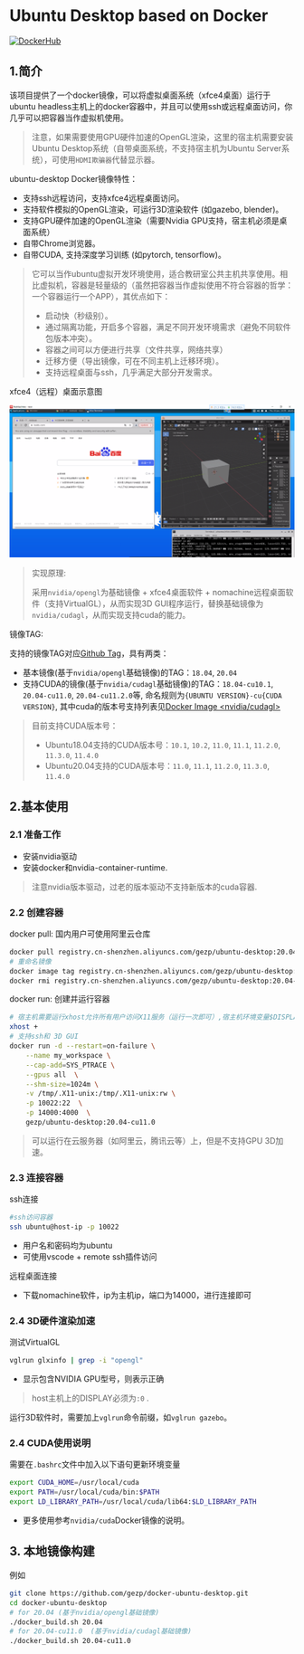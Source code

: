 # Ubuntu Desktop based on Docker

[![DockerHub](https://img.shields.io/badge/DockerHub-brightgreen.svg?style=popout&logo=Docker)](https://hub.docker.com/r/gezp/ubuntu-desktop) 

## 1.简介
该项目提供了一个docker镜像，可以将虚拟桌面系统（xfce4桌面）运行于ubuntu headless主机上的docker容器中，并且可以使用ssh或远程桌面访问，你几乎可以把容器当作虚拟机使用。

> 注意，如果需要使用GPU硬件加速的OpenGL渲染，这里的宿主机需要安装Ubuntu Desktop系统（自带桌面系统，不支持宿主机为Ubuntu Server系统），可使用`HDMI欺骗器`代替显示器。

ubuntu-desktop Docker镜像特性：

* 支持ssh远程访问，支持xfce4远程桌面访问。
* 支持软件模拟的OpenGL渲染，可运行3D渲染软件 (如gazebo, blender)。
* 支持GPU硬件加速的OpenGL渲染（需要Nvidia GPU支持，宿主机必须是桌面系统）
* 自带Chrome浏览器。
* 自带CUDA, 支持深度学习训练 (如pytorch, tensorflow)。

> 它可以当作ubuntu虚拟开发环境使用，适合教研室公共主机共享使用。相比虚拟机，容器是轻量级的（虽然把容器当作虚拟使用不符合容器的哲学：一个容器运行一个APP），其优点如下：
>
> * 启动快（秒级别）。
> * 通过隔离功能，开启多个容器，满足不同开发环境需求（避免不同软件包版本冲突）。
> * 容器之间可以方便进行共享（文件共享，网络共享）
> * 迁移方便（导出镜像，可在不同主机上迁移环境）。
> * 支持远程桌面与ssh，几乎满足大部分开发需求。

xfce4（远程）桌面示意图

![](img/desktop.png)

>实现原理:
>
> 采用`nvidia/opengl`为基础镜像 + xfce4桌面软件 + nomachine远程桌面软件（支持VirtualGL），从而实现3D GUI程序运行，替换基础镜像为`nvidia/cudagl`，从而实现支持cuda的能力。

镜像TAG:

支持的镜像TAG对应[Github Tag](https://github.com/gezp/docker-ubuntu-desktop/tags)，具有两类：
* 基本镜像(基于`nvidia/opengl`基础镜像)的TAG：`18.04`, `20.04`
* 支持CUDA的镜像(基于`nvidia/cudagl`基础镜像)的TAG：`18.04-cu10.1`, `20.04-cu11.0`, `20.04-cu11.2.0`等, 命名规则为`{UBUNTU VERSION}-cu{CUDA VERSION}`, 其中cuda的版本号支持列表见[Docker Image <nvidia/cudagl>](https://gitlab.com/nvidia/container-images/cudagl/-/blob/DOCS/supported-tags.md)

>目前支持CUDA版本号：
> * Ubuntu18.04支持的CUDA版本号：`10.1`, `10.2`, `11.0`, `11.1`, `11.2.0`, `11.3.0`, `11.4.0`
> * Ubuntu20.04支持的CUDA版本号：`11.0`, `11.1`, `11.2.0`, `11.3.0`, `11.4.0`

## 2.基本使用

### 2.1 准备工作

* 安装nvidia驱动
* 安装docker和nvidia-container-runtime.

> 注意nvidia版本驱动，过老的版本驱动不支持新版本的cuda容器.

### 2.2 创建容器

docker pull: 国内用户可使用阿里云仓库
```bash
docker pull registry.cn-shenzhen.aliyuncs.com/gezp/ubuntu-desktop:20.04-cu11.0
# 重命名镜像
docker image tag registry.cn-shenzhen.aliyuncs.com/gezp/ubuntu-desktop:20.04-cu11.0 gezp/ubuntu-desktop:20.04-cu11.0
docker rmi registry.cn-shenzhen.aliyuncs.com/gezp/ubuntu-desktop:20.04-cu11.0
```
docker run: 创建并运行容器
```bash
# 宿主机需要运行xhost允许所有用户访问X11服务（运行一次即可）,宿主机环境变量$DISPLAY必须为0
xhost +
# 支持ssh和 3D GUI
docker run -d --restart=on-failure \
    --name my_workspace \
    --cap-add=SYS_PTRACE \
    --gpus all  \
    --shm-size=1024m \
    -v /tmp/.X11-unix:/tmp/.X11-unix:rw \
    -p 10022:22  \
    -p 14000:4000  \
    gezp/ubuntu-desktop:20.04-cu11.0
```
> 可以运行在云服务器（如阿里云，腾讯云等）上，但是不支持GPU 3D加速。

### 2.3 连接容器

ssh连接
```bash
#ssh访问容器
ssh ubuntu@host-ip -p 10022
```

* 用户名和密码均为ubuntu
* 可使用vscode + remote ssh插件访问

远程桌面连接

* 下载nomachine软件，ip为主机ip，端口为14000，进行连接即可

### 2.4 3D硬件渲染加速

测试VirtualGL

```bash
vglrun glxinfo | grep -i "opengl"
```

* 显示包含NVIDIA GPU型号，则表示正确

> host主机上的DISPLAY必须为`:0` .

运行3D软件时，需要加上`vglrun`命令前缀，如`vglrun gazebo`。

### 2.4 CUDA使用说明

需要在`.bashrc`文件中加入以下语句更新环境变量
```bash
export CUDA_HOME=/usr/local/cuda
export PATH=/usr/local/cuda/bin:$PATH
export LD_LIBRARY_PATH=/usr/local/cuda/lib64:$LD_LIBRARY_PATH
```
* 更多使用参考`nvidia/cuda`Docker镜像的说明。

## 3. 本地镜像构建

例如
```bash
git clone https://github.com/gezp/docker-ubuntu-desktop.git
cd docker-ubuntu-desktop
# for 20.04 (基于nvidia/opengl基础镜像)
./docker_build.sh 20.04
# for 20.04-cu11.0  (基于nvidia/cudagl基础镜像)
./docker_build.sh 20.04-cu11.0
```
